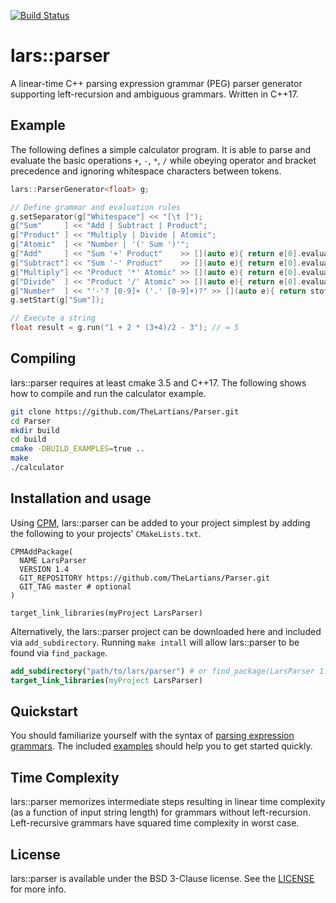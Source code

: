 [![Build Status](https://travis-ci.com/TheLartians/Parser.svg?branch=master)](https://travis-ci.com/TheLartians/Parser)

lars::parser
============

A linear-time C++ parsing expression grammar (PEG) parser generator supporting left-recursion and ambiguous grammars. Written in C++17.

Example
-------

The following defines a simple calculator program. It is able to parse and evaluate the basic operations `+`, `-`, `*`, `/` while obeying operator and bracket precedence and ignoring whitespace characters between tokens.

```c++
lars::ParserGenerator<float> g;

// Define grammar and evaluation rules
g.setSeparator(g["Whitespace"] << "[\t ]");
g["Sum"     ] << "Add | Subtract | Product";
g["Product" ] << "Multiply | Divide | Atomic";
g["Atomic"  ] << "Number | '(' Sum ')'";
g["Add"     ] << "Sum '+' Product"    >> [](auto e){ return e[0].evaluate() + e[1].evaluate(); };
g["Subtract"] << "Sum '-' Product"    >> [](auto e){ return e[0].evaluate() - e[1].evaluate(); };
g["Multiply"] << "Product '*' Atomic" >> [](auto e){ return e[0].evaluate() * e[1].evaluate(); };
g["Divide"  ] << "Product '/' Atomic" >> [](auto e){ return e[0].evaluate() / e[1].evaluate(); };
g["Number"  ] << "'-'? [0-9]+ ('.' [0-9]+)?" >> [](auto e){ return stof(e.string()); };
g.setStart(g["Sum"]);

// Execute a string
float result = g.run("1 + 2 * (3+4)/2 - 3"); // = 5
```

Compiling
---------
lars::parser requires at least cmake 3.5 and C++17. The following shows how to compile and run the calculator example.

```bash
git clone https://github.com/TheLartians/Parser.git
cd Parser
mkdir build
cd build
cmake -DBUILD_EXAMPLES=true ..
make
./calculator
```

Installation and usage
----------------------

Using [CPM](https://github.com/TheLartians/CPM), lars::parser can be added to your project simplest by adding the following to your projects' `CMakeLists.txt`.

```
CPMAddPackage(
  NAME LarsParser
  VERSION 1.4
  GIT_REPOSITORY https://github.com/TheLartians/Parser.git
  GIT_TAG master # optional
)

target_link_libraries(myProject LarsParser)
```

Alternatively, the lars::parser project can be downloaded here and included via `add_subdirectory`. Running `make intall` will allow lars::parser to be found via `find_package`.

```cmake
add_subdirectory("path/to/lars/parser") # or find_package(LarsParser 1.0 REQUIRED)
target_link_libraries(myProject LarsParser)
````

Quickstart
----------
You should familiarize yourself with the syntax of [parsing expression grammars](http://en.wikipedia.org/wiki/Parsing_expression_grammar). The included [examples](https://github.com/TheLartians/Parser/tree/master/examples) should help you to get started quickly.

Time Complexity
---------------
lars::parser memorizes intermediate steps resulting in linear time complexity (as a function of input string length) for grammars without left-recursion. Left-recursive grammars have squared time complexity in worst case.

License
-------
lars::parser is available under the BSD 3-Clause license. See the [LICENSE](https://github.com/TheLartians/Parser/blob/master/LICENSE) for more info.
